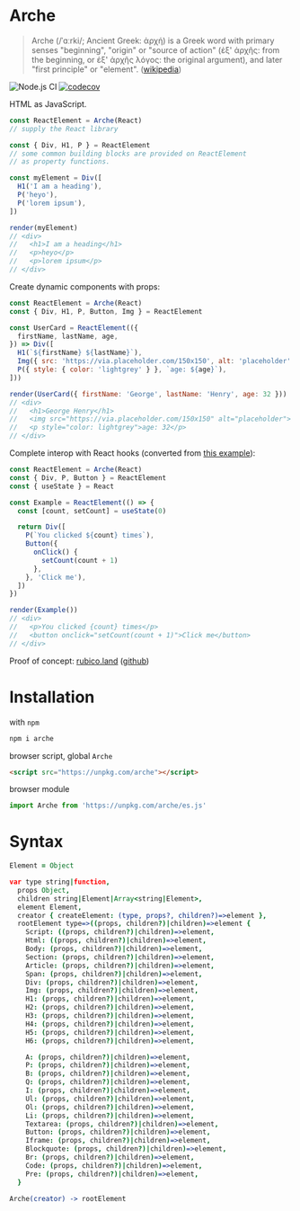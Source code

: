 # Arche
> Arche (/ˈɑːrki/; Ancient Greek: ἀρχή) is a Greek word with primary senses "beginning", "origin" or "source of action" (ἐξ' ἀρχῆς: from the beginning, οr ἐξ' ἀρχῆς λόγος: the original argument), and later "first principle" or "element". ([wikipedia](https://en.wikipedia.org/wiki/Arche))

![Node.js CI](https://github.com/richytong/arche/workflows/Node.js%20CI/badge.svg?branch=master)
[![codecov](https://codecov.io/gh/richytong/arche/branch/master/graph/badge.svg)](https://codecov.io/gh/a-synchronous/rubico)

HTML as JavaScript.

```javascript [playground]
const ReactElement = Arche(React)
// supply the React library

const { Div, H1, P } = ReactElement
// some common building blocks are provided on ReactElement
// as property functions.

const myElement = Div([
  H1('I am a heading'),
  P('heyo'),
  P('lorem ipsum'),
])

render(myElement)
// <div>
//   <h1>I am a heading</h1>
//   <p>heyo</p>
//   <p>lorem ipsum</p>
// </div>
```

Create dynamic components with props:
```javascript [playground]
const ReactElement = Arche(React)
const { Div, H1, P, Button, Img } = ReactElement

const UserCard = ReactElement(({
  firstName, lastName, age,
}) => Div([
  H1(`${firstName} ${lastName}`),
  Img({ src: 'https://via.placeholder.com/150x150', alt: 'placeholder' }),
  P({ style: { color: 'lightgrey' } }, `age: ${age}`),
]))

render(UserCard({ firstName: 'George', lastName: 'Henry', age: 32 }))
// <div>
//   <h1>George Henry</h1>
//   <img src="https://via.placeholder.com/150x150" alt="placeholder">
//   <p style="color: lightgrey">age: 32</p>
// </div>
```

Complete interop with React hooks (converted from [this example](https://reactjs.org/docs/hooks-intro.html)):
```javascript [playground]
const ReactElement = Arche(React)
const { Div, P, Button } = ReactElement
const { useState } = React

const Example = ReactElement(() => {
  const [count, setCount] = useState(0)

  return Div([
    P(`You clicked ${count} times`),
    Button({
      onClick() {
        setCount(count + 1)
      },
    }, 'Click me'),
  ])
})

render(Example())
// <div>
//   <p>You clicked {count} times</p>
//   <button onclick="setCount(count + 1)">Click me</button>
// </div>
```

Proof of concept: [rubico.land](https://rubico.land/) ([github](https://github.com/a-synchronous/rubico.land))

# Installation
with `npm`
```bash
npm i arche
```

browser script, global `Arche`
```html
<script src="https://unpkg.com/arche"></script>
```

browser module
```javascript
import Arche from 'https://unpkg.com/arche/es.js'
```

# Syntax
```coffeescript [specscript]
Element = Object

var type string|function,
  props Object,
  children string|Element|Array<string|Element>,
  element Element,
  creator { createElement: (type, props?, children?)=>element },
  rootElement type=>((props, children?)|children)=>element {
    Script: ((props, children?)|children)=>element,
    Html: ((props, children?)|children)=>element,
    Body: (props, children?)|children)=>element,
    Section: (props, children?)|children)=>element,
    Article: (props, children?)|children)=>element,
    Span: (props, children?)|children)=>element,
    Div: (props, children?)|children)=>element,
    Img: (props, children?)|children)=>element,
    H1: (props, children?)|children)=>element,
    H2: (props, children?)|children)=>element,
    H3: (props, children?)|children)=>element,
    H4: (props, children?)|children)=>element,
    H5: (props, children?)|children)=>element,
    H6: (props, children?)|children)=>element,

    A: (props, children?)|children)=>element,
    P: (props, children?)|children)=>element,
    B: (props, children?)|children)=>element,
    Q: (props, children?)|children)=>element,
    I: (props, children?)|children)=>element,
    Ul: (props, children?)|children)=>element,
    Ol: (props, children?)|children)=>element,
    Li: (props, children?)|children)=>element,
    Textarea: (props, children?)|children)=>element,
    Button: (props, children?)|children)=>element,
    Iframe: (props, children?)|children)=>element,
    Blockquote: (props, children?)|children)=>element,
    Br: (props, children?)|children)=>element,
    Code: (props, children?)|children)=>element,
    Pre: (props, children?)|children)=>element,
  }

Arche(creator) -> rootElement
```

